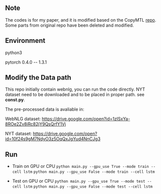## Note

The codes is for my paper, and it is modified based on the CopyMTL [repo](https://github.com/WindChimeRan/CopyMTL). Some parts from original repo have been deleted and modified.

## Environment

python3

pytorch 0.4.0 -- 1.3.1

## Modify the Data path

This repo initially contain webnlg, you can run the code directly.
NYT dataset need to be downloaded and to be placed in proper path. see **const.py**.

The pre-processed data is avaliable in:

WebNLG dataset:
 https://drive.google.com/open?id=1zISxYa-8ROe2Zv8iRc82jY9QsQrfY1Vj

NYT dataset:
 https://drive.google.com/open?id=10f24s9gM7NdyO3z5OqQxJgYud4NnCJg3
 


## Run

- Train on GPU or CPU
`python main.py --gpu_use True --mode train --cell lstm`
`python main.py --gpu_use False --mode train --cell lstm`

- Test on GPU or CPU
`python main.py --gpu_use True --mode test --cell lstm`
`python main.py --gpu_use False --mode test --cell lstm`



